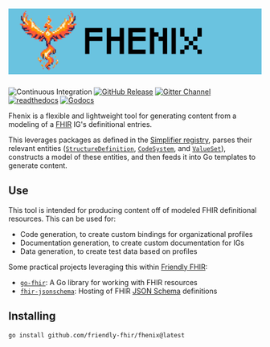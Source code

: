# ![Fhenix](./docs/phenix-logo.png)

![Continuous Integration](https://img.shields.io/github/actions/workflow/status/friendly-fhir/fhenix/.github%2Fworkflows%2Fpostsubmit.yaml?logo=github)
[![GitHub Release](https://img.shields.io/github/v/release/friendly-fhir/fhenix?include_prereleases)][github-releases]
[![Gitter Channel](https://img.shields.io/badge/matrix-%23friendly--fhir-darkcyan?logo=gitter)][gitter-channel]
[![readthedocs](https://img.shields.io/badge/docs-readthedocs-blue?logo=readthedocs&logoColor=white)][docs]
[![Godocs](https://img.shields.io/badge/docs-reference-blue?logo=go&logoColor=white)][go-docs]

Fhenix is a flexible and lightweight tool for generating content from a modeling
of a [FHIR] IG's definitional entries.

This leverages packages as defined in the [Simplifier registry], parses their
relevant entities ([`StructureDefinition`], [`CodeSystem`], and
[`ValueSet`]), constructs a model of these entities, and then feeds it into Go
templates to generate content.

[FHIR]: https://www.hl7.org/fhir/
[`ValueSet`]: https://www.hl7.org/fhir/valueset.html
[`CodeSystem`]: https://www.hl7.org/fhir/codesystem.html
[`StructureDefinition`]: https://www.hl7.org/fhir/structuredefinition.html

[gitter-channel]: https://matrix.to/#/#friendly-fhir:gitter.im
[docs]: https://friendly-fhir.github.io/fhenix/
[go-docs]: https://pkg.go.dev/github.com/friendly-fhir/fhenix
[github-releases]: https://github.com/friendly-fhir/fhenix/releases
[Simplifier registry]: https://simplifier.net

## Use

This tool is intended for producing content off of modeled FHIR definitional
resources. This can be used for:

* Code generation, to create custom bindings for organizational profiles
* Documentation generation, to create custom documentation for IGs
* Data generation, to create test data based on profiles

Some practical projects leveraging this within [Friendly FHIR]:

* [`go-fhir`](https://github.com/friendly-fhir/go-fhir):
  A Go library for working with FHIR resources
* [`fhir-jsonschema`](https://github.com/friendly-fhir/fhir-jsonschema):
  Hosting of FHIR [JSON Schema] definitions

[Friendly FHIR]: https://github.com/friendly-fhir
[JSON Schema]: https://json-schema.org

## Installing

```bash
go install github.com/friendly-fhir/fhenix@latest
```
